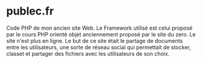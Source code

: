# publec.fr
Code PHP de mon ancien site Web.
Le Framework utilisé est celui proposé par le cours PHP orienté objet anciennement proposé par le site du zero.
Le site n'est plus en ligne. 
Le but de ce site était le partage de documents entre les utilisateurs, une sorte de réseau social qui permettait de stocker, classet et partager 
des fichiers avec les utilisateurs de son choix.

